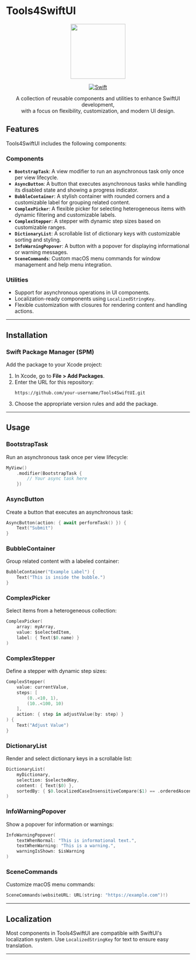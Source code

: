 # Tools4SwiftUI

<div align="center">
  <a href="https://developer.apple.com/xcode/swiftui/">
    <img src="https://upload.wikimedia.org/wikipedia/en/5/55/SwiftUI_logo.png" width="150" height="150">
  </a>

  [![Swift](https://img.shields.io/badge/Swift-5.9-orange.svg)](https://swift.org/download/)
  <p>A collection of reusable components and utilities to enhance SwiftUI development,<br>with a focus on flexibility, customization, and modern UI design.</p>
  
</div>

## Features

Tools4SwiftUI includes the following components:

### **Components**
- **`BootstrapTask`**: A view modifier to run an asynchronous task only once per view lifecycle.
- **`AsyncButton`**: A button that executes asynchronous tasks while handling its disabled state and showing a progress indicator.
- **`BubbleContainer`**: A stylish container with rounded corners and a customizable label for grouping related content.
- **`ComplexPicker`**: A flexible picker for selecting heterogeneous items with dynamic filtering and customizable labels.
- **`ComplexStepper`**: A stepper with dynamic step sizes based on customizable ranges.
- **`DictionaryList`**: A scrollable list of dictionary keys with customizable sorting and styling.
- **`InfoWarningPopover`**: A button with a popover for displaying informational or warning messages.
- **`SceneCommands`**: Custom macOS menu commands for window management and help menu integration.

### **Utilities**
- Support for asynchronous operations in UI components.
- Localization-ready components using `LocalizedStringKey`.
- Flexible customization with closures for rendering content and handling actions.

---

## Installation

### Swift Package Manager (SPM)
Add the package to your Xcode project:

1. In Xcode, go to **File > Add Packages**.
2. Enter the URL for this repository:  
   ```plaintext
   https://github.com/your-username/Tools4SwiftUI.git
   ```
3. Choose the appropriate version rules and add the package.

---

## Usage

### **BootstrapTask**
Run an asynchronous task once per view lifecycle:
```swift
MyView()
    .modifier(BootstrapTask {
        // Your async task here
    })
```

### **AsyncButton**
Create a button that executes an asynchronous task:
```swift
AsyncButton(action: { await performTask() }) {
    Text("Submit")
}
```

### **BubbleContainer**
Group related content with a labeled container:
```swift
BubbleContainer("Example Label") {
    Text("This is inside the bubble.")
}
```

### **ComplexPicker**
Select items from a heterogeneous collection:
```swift
ComplexPicker(
    array: myArray,
    value: $selectedItem,
    label: { Text($0.name) }
)
```

### **ComplexStepper**
Define a stepper with dynamic step sizes:
```swift
ComplexStepper(
    value: currentValue,
    steps: [
        (0..<10, 1),
        (10..<100, 10)
    ],
    action: { step in adjustValue(by: step) }
) {
    Text("Adjust Value")
}
```

### **DictionaryList**
Render and select dictionary keys in a scrollable list:
```swift
DictionaryList(
    myDictionary,
    selection: $selectedKey,
    content: { Text($0) },
    sortedBy: { $0.localizedCaseInsensitiveCompare($1) == .orderedAscending }
)
```

### **InfoWarningPopover**
Show a popover for information or warnings:
```swift
InfoWarningPopover(
    textWhenNormal: "This is informational text.",
    textWhenWarning: "This is a warning.",
    warningIsShown: $isWarning
)
```

### **SceneCommands**
Customize macOS menu commands:
```swift
SceneCommands(websiteURL: URL(string: "https://example.com")!)
```

---

## Localization

Most components in Tools4SwiftUI are compatible with SwiftUI's localization system. Use `LocalizedStringKey` for text to ensure easy translation.

---
